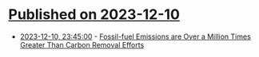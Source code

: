 # [Published on 2023-12-10](index.md)

* [2023-12-10, 23:45:00](https://soylentnews.org/article.pl?sid=23/12/09/1327255&from=rss) - [Fossil-fuel Emissions are Over a Million Times Greater Than Carbon Removal Efforts](https://soylentnews.org/article.pl?sid=23/12/09/1327255&from=rss)
